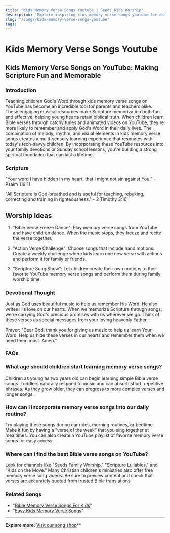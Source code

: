 ```yaml
---
title: "Kids Memory Verse Songs Youtube | Seeds Kids Worship"
description: "Explore inspiring kids memory verse songs youtube for children's worship and faith development. Biblical music resources for families and ministry."
slug: "/songs/kids-memory-verse-songs-youtube"
tags:
---
```


# Kids Memory Verse Songs Youtube

## Kids Memory Verse Songs on YouTube: Making Scripture Fun and Memorable

### Introduction
Teaching children God's Word through kids memory verse songs on YouTube has become an incredible tool for parents and teachers alike. These engaging musical resources make Scripture memorization both fun and effective, helping young hearts retain biblical truth. When children learn Bible verses through catchy tunes and animated videos on YouTube, they're more likely to remember and apply God's Word in their daily lives. The combination of melody, rhythm, and visual elements in kids memory verse songs creates a multi-sensory learning experience that resonates with today's tech-savvy children. By incorporating these YouTube resources into your family devotions or Sunday school lessons, you're building a strong spiritual foundation that can last a lifetime.

### Scripture
"Your word I have hidden in my heart, that I might not sin against You." - Psalm 119:11

"All Scripture is God-breathed and is useful for teaching, rebuking, correcting and training in righteousness." - 2 Timothy 3:16

## Worship Ideas
1. "Bible Verse Freeze Dance": Play memory verse songs from YouTube and have children dance. When the music stops, they freeze and recite the verse together.

2. "Action Verse Challenge": Choose songs that include hand motions. Create a weekly challenge where kids learn one new verse with actions and perform it for family or friends.

3. "Scripture Song Show": Let children create their own motions to their favorite YouTube memory verse songs and perform them during family worship time.

### Devotional Thought
Just as God uses beautiful music to help us remember His Word, He also writes His love on our hearts. When we memorize Scripture through songs, we're carrying God's precious promises with us wherever we go. Think of these verses as special messages from your loving heavenly Father.

Prayer: "Dear God, thank you for giving us music to help us learn Your Word. Help us hide these verses in our hearts and remember them when we need them most. Amen."

### FAQs

### What age should children start learning memory verse songs?
Children as young as two years old can begin learning simple Bible verse songs. Toddlers naturally respond to music and can absorb short, repetitive phrases. As they grow older, they can progress to more complex verses and longer songs.

### How can I incorporate memory verse songs into our daily routine?
Try playing these songs during car rides, morning routines, or bedtime. Make it fun by having a "verse of the week" that you sing together at mealtimes. You can also create a YouTube playlist of favorite memory verse songs for easy access.

### Where can I find the best Bible verse songs on YouTube?
Look for channels like "Seeds Family Worship," "Scripture Lullabies," and "Kids on the Move." Many Christian children's ministries also offer free memory verse song videos. Be sure to preview content and check that verses are accurately quoted from trusted Bible translations.

### Related Songs

- "[Bible Memory Verse Songs For Kids](/songs/bible-memory-verse-songs-for-kids/)"
- "[Easy Kids Memory Verse Songs](/songs/easy-kids-memory-verse-songs/)"

---

**Explore more:** [Visit our song shop](https://seedskidsworship.com/shop)**

<!-- Schema Markup -->
<script type="application/ld+json">
{
  "@context": "https://schema.org",
  "@type": "MusicRecording",
  "name": "Kids Memory Verse Songs Youtube",
  "byArtist": {
    "@type": "MusicGroup",
    "name": "Seeds Kids Worship"
  },
  "isFamilyFriendly": true,
  "url": "https://seedskidsworship.com/songs/kids-memory-verse-songs-youtube/"
}
</script>